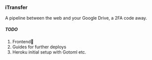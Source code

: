 ### iTransfer

A pipeline between the web and your Google Drive, a 2FA code away.

##### TODO
1. Frontend🤭
2. Guides for further deploys
3. Heroku initial setup with Gotoml etc.


